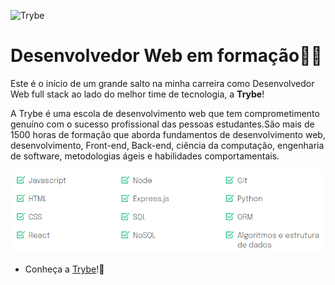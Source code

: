 ![Trybe](https://camo.githubusercontent.com/7dfc0454af14e15288ea9a0f2e39d1f05a7e15c412bc439b04fe138ab67add03/68747470733a2f2f75706c6f6164732d73736c2e776562666c6f772e636f6d2f3566626139386164393837323331636630656661336435382f3566626139633961393361326537373632343235386434395f4c6f676f2e737667)
# **Desenvolvedor Web em formação**👨‍💻
Este é o início de um grande salto na minha carreira como Desenvolvedor Web full stack ao lado do melhor time de tecnologia, a **Trybe**!

A Trybe é uma escola de desenvolvimento web que tem comprometimento genuíno com o sucesso profissional das pessoas estudantes.São mais de 1500 horas de formação que aborda fundamentos de desenvolvimento web, desenvolvimento, Front-end, Back-end, ciência da computação, engenharia de software, metodologias ágeis e habilidades comportamentais.

![Trybe](https://github.com/Junior030/trybe-exercises/blob/master/habilidades.png)

* Conheça a [Trybe](https://www.betrybe.com/)!🚀
